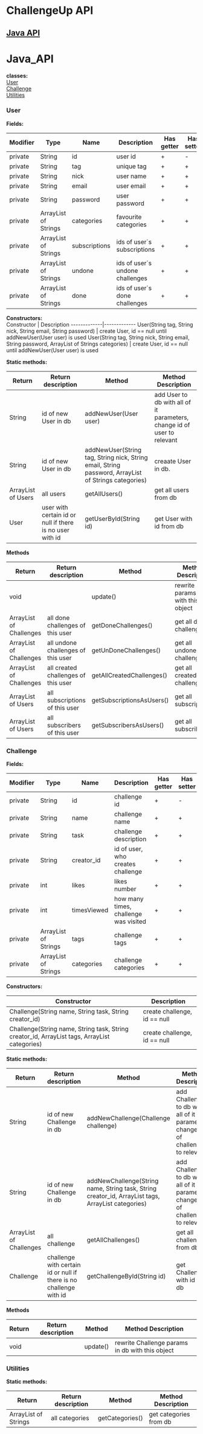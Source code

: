 # ChallengeUp API


## [Java API](#Java_API)


# Java_API

**classes:**<br/>
[User](#User)<br/>
[Challenge](#Challenge)<br/>
[Utilities](#Utilities)<br/>

### User
**Fields:**<br/>

Modifier|Type|Name|Description|Has getter|Has setter
--------|------|-----|-------|--------|-----------
private|String|id|user id|+|-
private|String|tag|unique tag|+|+
private|String|nick|user name|+|+
private|String|email|user email|+|+
private|String|password|user password|+|+
private|ArrayList of Strings|categories|favourite categories|+|+
private|ArrayList of Strings|subscriptions|ids of user`s subscriptions|+|+
private|ArrayList of Strings|undone|ids of user`s undone challenges|+|+
private|ArrayList of Strings|done|ids of user`s done challenges|+|+

**Constructors:** <br/>
Constructor | Description
-------------|-------------
User(String tag, String nick, String email, String password) | create User, id == null until addNewUser(User user) is used
User(String tag, String nick, String email, String password, ArrayList of Strings categories) | create User, id == null until addNewUser(User user) is used
  
**Static methods:** <br/>

Return|Return description|Method|Method Description
-------------|-------------|-------------|-------------
String|id of new User in db|addNewUser(User user)|add User to db with all of it parameters, change id of user to relevant
String|id of new User in db|addNewUser(String tag, String nick, String email, String password, ArrayList of Strings categories)|creaate User in db.
ArrayList of Users|all users|getAllUsers()|get all users from db
User|user with certain id or null if there is no user with id|getUserById(String id)|get User with id from db 

**Methods** <br/>

Return|Return description|Method|Method Description
-------------|-------------|-------------|-------------
void||update()|rewrite User params in db with this object
ArrayList of Challenges|all done challenges of this user|getDoneChallenges()|get all done challenges
ArrayList of Challenges|all undone challenges of this user|getUnDoneChallenges()|get all undone challenges
ArrayList of Challenges|all created challenges of this user|getAllCreatedChallenges()|get all created challenges
ArrayList of Users|all subscriptions of this user|getSubscriptionsAsUsers()|get all subscriptions
ArrayList of Users|all subscribers of this user|getSubscribersAsUsers()|get all subscribers

### Challenge
**Fields:**<br/>

Modifier|Type|Name|Description|Has getter|Has setter
--------|------|-----|-------|--------|-----------
private|String|id|challenge id|+|-
private|String|name|challenge name|+|+
private|String|task|challenge description|+|+
private|String|creator_id|id of user, who creates challenge|+|+
private|int|likes|likes number|+|+
private|int|timesViewed|how many times, challenge was visited|+|+
private|ArrayList of Strings|tags|challenge tags|+|+
private|ArrayList of Strings|categories|challenge categories|+|+

**Constructors:** <br/>

Constructor | Description
----------|-------------
Challenge(String name, String task, String creator_id)|create challenge, id == null
Challenge(String name, String task, String creator_id, ArrayList<String> tags, ArrayList<String> categories)|create challenge, id == null

**Static methods:** <br/>

Return|Return description|Method|Method Description
-------------|-------------|-------------|-------------
String|id of new Challenge in db|addNewChallenge(Challenge challenge)|add Challenge to db with all of it parameters, change id of challenge to relevant
String|id of new Challenge in db|addNewChallenge(String name, String task, String creator_id, ArrayList<String> tags, ArrayList<String> categories)|add Challenge to db with all of it parameters, change id of challenge to relevant
ArrayList of Challenges|all challenge|getAllChallenges()|get all challenges from db
Challenge|challenge with certain id or null if there is no challenge with id|getChallengeById(String id)|get Challenge with id from db 

**Methods** <br/>

Return|Return description|Method|Method Description
-------------|-------------|-------------|-------------
void||update()|rewrite Challenge params in db with this object

### Utilities
**Static methods:** <br/>

Return|Return description|Method|Method Description
-------------|-------------|-------------|-------------
ArrayList of Strings|all categories|getCategories()|get categories from db

